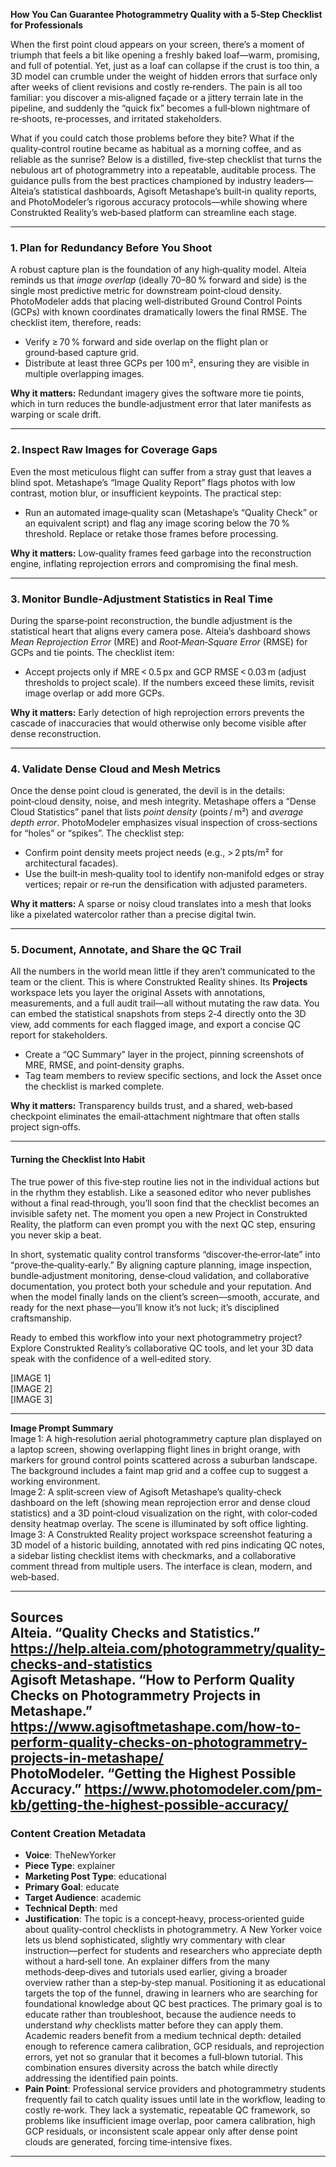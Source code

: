 **How You Can Guarantee Photogrammetry Quality with a 5‑Step Checklist for Professionals**

When the first point cloud appears on your screen, there’s a moment of triumph that feels a bit like opening a freshly baked loaf—warm, promising, and full of potential. Yet, just as a loaf can collapse if the crust is too thin, a 3D model can crumble under the weight of hidden errors that surface only after weeks of client revisions and costly re‑renders. The pain is all too familiar: you discover a mis‑aligned façade or a jittery terrain late in the pipeline, and suddenly the “quick fix” becomes a full‑blown nightmare of re‑shoots, re‑processes, and irritated stakeholders.

What if you could catch those problems before they bite? What if the quality‑control routine became as habitual as a morning coffee, and as reliable as the sunrise? Below is a distilled, five‑step checklist that turns the nebulous art of photogrammetry into a repeatable, auditable process. The guidance pulls from the best practices championed by industry leaders—Alteia’s statistical dashboards, Agisoft Metashape’s built‑in quality reports, and PhotoModeler’s rigorous accuracy protocols—while showing where Construkted Reality’s web‑based platform can streamline each stage.

---

### 1. Plan for Redundancy Before You Shoot

A robust capture plan is the foundation of any high‑quality model. Alteia reminds us that *image overlap* (ideally 70–80 % forward and side) is the single most predictive metric for downstream point‑cloud density. PhotoModeler adds that placing well‑distributed Ground Control Points (GCPs) with known coordinates dramatically lowers the final RMSE. The checklist item, therefore, reads:

- Verify ≥ 70 % forward and side overlap on the flight plan or ground‑based capture grid.  
- Distribute at least three GCPs per 100 m², ensuring they are visible in multiple overlapping images.

**Why it matters:** Redundant imagery gives the software more tie points, which in turn reduces the bundle‑adjustment error that later manifests as warping or scale drift.

---

### 2. Inspect Raw Images for Coverage Gaps

Even the most meticulous flight can suffer from a stray gust that leaves a blind spot. Metashape’s “Image Quality Report” flags photos with low contrast, motion blur, or insufficient keypoints. The practical step:

- Run an automated image‑quality scan (Metashape’s “Quality Check” or an equivalent script) and flag any image scoring below the 70 % threshold. Replace or retake those frames before processing.

**Why it matters:** Low‑quality frames feed garbage into the reconstruction engine, inflating reprojection errors and compromising the final mesh.

---

### 3. Monitor Bundle‑Adjustment Statistics in Real Time

During the sparse‑point reconstruction, the bundle adjustment is the statistical heart that aligns every camera pose. Alteia’s dashboard shows *Mean Reprojection Error* (MRE) and *Root‑Mean‑Square Error* (RMSE) for GCPs and tie points. The checklist item:

- Accept projects only if MRE < 0.5 px and GCP RMSE < 0.03 m (adjust thresholds to project scale). If the numbers exceed these limits, revisit image overlap or add more GCPs.

**Why it matters:** Early detection of high reprojection errors prevents the cascade of inaccuracies that would otherwise only become visible after dense reconstruction.

---

### 4. Validate Dense Cloud and Mesh Metrics

Once the dense point cloud is generated, the devil is in the details: point‑cloud density, noise, and mesh integrity. Metashape offers a “Dense Cloud Statistics” panel that lists *point density* (points / m²) and *average depth error*. PhotoModeler emphasizes visual inspection of cross‑sections for “holes” or “spikes”. The checklist step:

- Confirm point density meets project needs (e.g., > 2 pts/m² for architectural facades).  
- Use the built‑in mesh‑quality tool to identify non‑manifold edges or stray vertices; repair or re‑run the densification with adjusted parameters.

**Why it matters:** A sparse or noisy cloud translates into a mesh that looks like a pixelated watercolor rather than a precise digital twin.

---

### 5. Document, Annotate, and Share the QC Trail

All the numbers in the world mean little if they aren’t communicated to the team or the client. This is where Construkted Reality shines. Its **Projects** workspace lets you layer the original Assets with annotations, measurements, and a full audit trail—all without mutating the raw data. You can embed the statistical snapshots from steps 2‑4 directly onto the 3D view, add comments for each flagged image, and export a concise QC report for stakeholders.

- Create a “QC Summary” layer in the project, pinning screenshots of MRE, RMSE, and point‑density graphs.  
- Tag team members to review specific sections, and lock the Asset once the checklist is marked complete.

**Why it matters:** Transparency builds trust, and a shared, web‑based checkpoint eliminates the email‑attachment nightmare that often stalls project sign‑offs.

---

#### Turning the Checklist Into Habit

The true power of this five‑step routine lies not in the individual actions but in the rhythm they establish. Like a seasoned editor who never publishes without a final read‑through, you’ll soon find that the checklist becomes an invisible safety net. The moment you open a new Project in Construkted Reality, the platform can even prompt you with the next QC step, ensuring you never skip a beat.

In short, systematic quality control transforms “discover‑the‑error‑late” into “prove‑the‑quality‑early.” By aligning capture planning, image inspection, bundle‑adjustment monitoring, dense‑cloud validation, and collaborative documentation, you protect both your schedule and your reputation. And when the model finally lands on the client’s screen—smooth, accurate, and ready for the next phase—you’ll know it’s not luck; it’s disciplined craftsmanship.

Ready to embed this workflow into your next photogrammetry project? Explore Construkted Reality’s collaborative QC tools, and let your 3D data speak with the confidence of a well‑edited story.

[IMAGE 1]  
[IMAGE 2]  
[IMAGE 3]

---

**Image Prompt Summary**  
Image 1: A high‑resolution aerial photogrammetry capture plan displayed on a laptop screen, showing overlapping flight lines in bright orange, with markers for ground control points scattered across a suburban landscape. The background includes a faint map grid and a coffee cup to suggest a working environment.  
Image 2: A split‑screen view of Agisoft Metashape’s quality‑check dashboard on the left (showing mean reprojection error and dense cloud statistics) and a 3D point‑cloud visualization on the right, with color‑coded density heatmap overlay. The scene is illuminated by soft office lighting.  
Image 3: A Construkted Reality project workspace screenshot featuring a 3D model of a historic building, annotated with red pins indicating QC notes, a sidebar listing checklist items with checkmarks, and a collaborative comment thread from multiple users. The interface is clean, modern, and web‑based.

---

**Sources**  
Alteia. “Quality Checks and Statistics.” https://help.alteia.com/photogrammetry/quality-checks-and-statistics  
Agisoft Metashape. “How to Perform Quality Checks on Photogrammetry Projects in Metashape.” https://www.agisoftmetashape.com/how-to-perform-quality-checks-on-photogrammetry-projects-in-metashape/  
PhotoModeler. “Getting the Highest Possible Accuracy.” https://www.photomodeler.com/pm-kb/getting-the-highest-possible-accuracy/ 
---
### Content Creation Metadata
- **Voice**: TheNewYorker
- **Piece Type**: explainer
- **Marketing Post Type**: educational
- **Primary Goal**: educate
- **Target Audience**: academic
- **Technical Depth**: med
- **Justification**: The topic is a concept‑heavy, process‑oriented guide about quality‑control checklists in photogrammetry. A New Yorker voice lets us blend sophisticated, slightly wry commentary with clear instruction—perfect for students and researchers who appreciate depth without a hard‑sell tone. An explainer differs from the many methods‑deep‑dives and tutorials used earlier, giving a broader overview rather than a step‑by‑step manual. Positioning it as educational targets the top of the funnel, drawing in learners who are searching for foundational knowledge about QC best practices. The primary goal is to educate rather than troubleshoot, because the audience needs to understand *why* checklists matter before they can apply them. Academic readers benefit from a medium technical depth: detailed enough to reference camera calibration, GCP residuals, and reprojection errors, yet not so granular that it becomes a full‑blown tutorial. This combination ensures diversity across the batch while directly addressing the identified pain points.
- **Pain Point**: Professional service providers and photogrammetry students frequently fail to catch quality issues until late in the workflow, leading to costly re‑work. They lack a systematic, repeatable QC framework, so problems like insufficient image overlap, poor camera calibration, high GCP residuals, or inconsistent scale appear only after dense point clouds are generated, forcing time‑intensive fixes.
---
